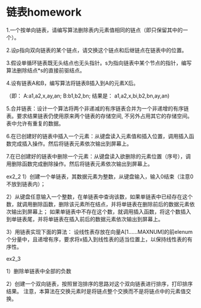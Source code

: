 # 链表homework

1.一个按单向链表，请编写算法删除表内元素值相同的链点（即只保留其中的一个）。

2.设p指向双向链表的某个链点，请交换这个链点和后继链点在链表中的位置。

3.假设单循环链表既无头结点也无头指针。s为指向链表中某个节点的指针，编写算法删除结点*s的直接前驱结点。

4.设有链表A和B，编写算法将链表B插入到A的元素X后。

（即：     A:a1,a2,x,ay,an; B:b1,b2,bn; 
  结果是： a1,a2,x,bi,b2,bn,ay,an)
  
5.合并链表：设计一个算法将两个非递减的有序链表合并为一个非递增的有序链表。要求结果链表仍使用原来两个链表的存储空间, 不另外占用其它的存储空间。表中允许有重复的数据。

6.在已创建好的链表中插入一个元素：从键盘读入元素值和插入位置，调用插入函数完成插入操作。然后将链表元素依次输出到屏幕上。

7.在已创建好的链表中删除一个元素：从键盘读入欲删除的元素位置（序号），调用删除函数完成删除操作。然后将链表元素依次输出到屏幕上。

ex2_2
 1）创建一个单链表，其数据元素为整数，从键盘输入，输入0结束（注意0不放到链表内）；
 
 2）从键盘任意输入一个整数，在单链表中查询该数，如果单链表中已经存在这个数，就调用删除函数，删除该元素所在结点，并将单链表在删除前后的数据元素依次输出到屏幕上；
   如果单链表中不存在这个数，就调用插入函数，将这个数插入到单链表尾，并将单链表在插入前后的数据元素依次输出到屏幕上。 
   
3）用链表实现下面的算法：
      设线性表存放在向量A[1……MAXNUM]的前elenum个分量中，且递增有序，要求将x插入到线性表的适当位置上，以保持线性表的有序性。

ex2_3

1）删除单链表中全部的负数

2）创建一个双向链表，按照冒泡排序的思路对这个双向链表进行排序，打印排序结果。
            注意，本算法在交换元素时是将链点整个交换而不是将链点中的元素值交换。
